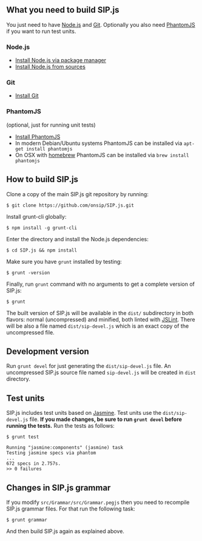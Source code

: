 ## What you need to build SIP.js

You just need to have [Node.js](http://nodejs.org/) and [Git](http://git-scm.com/). Optionally you also need [PhantomJS](http://phantomjs.org/) if you want to run test units.


### Node.js

* [Install Node.js via package manager](https://github.com/joyent/node/wiki/Installing-Node.js-via-package-manager)
* [Install Node.js from sources](http://nodejs.org)

### Git

* [Install Git](http://git-scm.com/book/en/Getting-Started-Installing-Git)


### PhantomJS

(optional, just for running unit tests)

* [Install PhantomJS](http://phantomjs.org/download.html)
* In modern Debian/Ubuntu systems PhantomJS can be installed via `apt-get install phantomjs`
* On OSX with [homebrew](http://brew.sh/) PhantomJS can be installed via `brew install phantomjs`


## How to build SIP.js

Clone a copy of the main SIP.js git repository by running:
```
$ git clone https://github.com/onsip/SIP.js.git
```

Install grunt-cli globally:
```
$ npm install -g grunt-cli
```

Enter the directory and install the Node.js dependencies:
```
$ cd SIP.js && npm install
```

Make sure you have `grunt` installed by testing:
```
$ grunt -version
```

Finally, run `grunt` command with no arguments to get a complete version of SIP.js:
```
$ grunt
```

The built version of SIP.js will be available in the `dist/` subdirectory in both flavors: normal (uncompressed)  and minified, both linted with [JSLint](http://jslint.com/). There will be also a file named `dist/sip-devel.js` which is an exact copy of the uncompressed file.


## Development version

Run `grunt devel` for just generating the `dist/sip-devel.js` file. An uncompressed SIP.js source file named `sip-devel.js` will be created in `dist` directory.


## Test units

SIP.js includes test units based on [Jasmine](http://pivotal.github.io/jasmine/). Test units use the `dist/sip-devel.js` file. **If you made changes, be sure to run `grunt devel` before running the tests.** Run the tests as follows:
```
$ grunt test

Running "jasmine:components" (jasmine) task
Testing jasmine specs via phantom
...
672 specs in 2.757s.
>> 0 failures
```

## Changes in SIP.js grammar

If you modify `src/Grammar/src/Grammar.pegjs` then you need to recompile SIP.js grammar files. For that run the following task:
```
$ grunt grammar
```
And then build SIP.js again as explained above.
